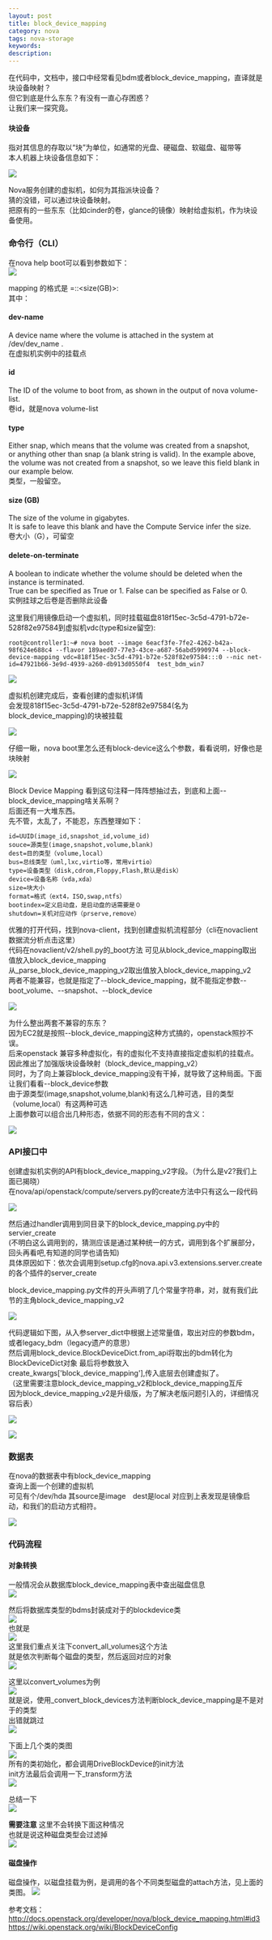 ```yaml
---
layout: post
title: block_device_mapping
category: nova
tags: nova-storage
keywords: 
description: 
---
```


在代码中，文档中，接口中经常看见bdm或者block_device_mapping，直译就是块设备映射？  
但它到底是什么东东？有没有一直心存困惑？  
让我们来一探究竟。  

#### 块设备 ####

指对其信息的存取以“块”为单位，如通常的光盘、硬磁盘、软磁盘、磁带等  
本人机器上块设备信息如下：  

![](http://i.imgur.com/VSxjvpI.png)

Nova服务创建的虚拟机，如何为其指派块设备？  
猜的没错，可以通过块设备映射。  
把原有的一些东东（比如cinder的卷，glance的镜像）映射给虚拟机，作为块设备使用。  

### 命令行（CLI） ###

在nova help boot可以看到参数如下：  
![](http://i.imgur.com/ysd6lCF.png)

mapping 的格式是 <dev-name>=<id>:<type>:<size(GB)>:<delete-on-terminate>  
其中：  

#### dev-name ####

A device name where the volume is attached in the system at /dev/dev_name .  
在虚拟机实例中的挂载点  

#### id ####

The ID of the volume to boot from, as shown in the output of nova volume-list.  
卷id，就是nova volume-list  

#### type ####

Either snap, which means that the volume was created from a snapshot,   
or anything other than snap (a blank string is valid). In the example above,  
the volume was not created from a snapshot, so we leave this field blank in our example below.  
类型，一般留空。  

#### size (GB) ####

The size of the volume in gigabytes.  
It is safe to leave this blank and have the Compute Service infer the size.  
卷大小（G），可留空  

#### delete-on-terminate ####

A boolean to indicate whether the volume should be deleted when the instance is terminated.  
True can be specified as True or 1. False can be specified as False or 0.  
实例挂球之后卷是否删除此设备  


这里我们用镜像启动一个虚拟机，同时挂载磁盘818f15ec-3c5d-4791-b72e-528f82e97584到虚拟机vdc(type和size留空):  

    root@controller1:~# nova boot --image 6eacf3fe-7fe2-4262-b42a-98f624e688c4 --flavor 189aed07-77e3-43ce-a687-56abd5990974 --block-device-mapping vdc=818f15ec-3c5d-4791-b72e-528f82e97584:::0 --nic net-id=47921b66-3e9d-4939-a260-db913d0550f4  test_bdm_win7

![](http://i.imgur.com/Jp9UY1F.png)  

虚拟机创建完成后，查看创建的虚拟机详情  
会发现818f15ec-3c5d-4791-b72e-528f82e97584(名为block_device_mapping)的块被挂载  

![](http://i.imgur.com/wXSGASW.png)

仔细一瞅，nova boot里怎么还有block-device这么个参数，看看说明，好像也是块映射  

![](http://i.imgur.com/7BABTdf.png)

Block Device Mapping
看到这句注释一阵阵想抽过去，到底和上面--block_device_mapping啥关系啊？  
后面还有一大堆东西。  
先不管，太乱了，不能忍，东西整理如下：  

    id=UUID(image_id,snapshot_id,volume_id)
    souce=源类型(image,snapshot,volume,blank)
    dest=目的类型（volume,local）
    bus=总线类型（uml,lxc,virtio等，常用virtio）
    type=设备类型（disk,cdrom,Floppy,Flash,默认是disk）
    device=设备名称（vda,xda）
    size=块大小
    format=格式（ext4，ISO,swap,ntfs）
    bootindex=定义启动盘，是启动盘的话需要是０
    shutdown=关机对应动作（prserve,remove）

优雅的打开代码，找到nova-client，找到创建虚拟机流程部分（cli在novaclient数据流分析点击这里）  
代码在novaclient/v2/shell.py的_boot方法 
可见从block_device_mapping取出值放入block_device_mapping  
从_parse_block_device_mapping_v2取出值放入block_device_mapping_v2  
两者不能兼容，也就是指定了--block_device_mapping，就不能指定参数--boot_volume、--snapshot、--block_device  

![](http://i.imgur.com/nrBxSGj.png)  

为什么整出两套不兼容的东东？  
因为EC2就是按照--block_device_mapping这种方式搞的，openstack照抄不误。  
后来openstack 兼容多种虚拟化，有的虚拟化不支持直接指定虚拟机的挂载点。  
因此推出了加强版块设备映射（block_device_mapping_v2）  
同时，为了向上兼容block_device_mapping没有干掉，就导致了这种局面。下面让我们看看--block_device参数  
由于源类型(image,snapshot,volume,blank)有这么几种可选，目的类型（volume,local）有这两种可选  
上面参数可以组合出几种形态，依据不同的形态有不同的含义：  

![](http://i.imgur.com/o7SEigZ.png)

### API接口中 ###

创建虚拟机实例的API有block_device_mapping_v2字段。（为什么是v2?我们上面已揭晓）  
在nova/api/openstack/compute/servers.py的create方法中只有这么一段代码  

![](http://i.imgur.com/5vt0Y4N.png)

然后通过handler调用到同目录下的block_device_mapping.py中的servier_create  
(不明白这么调用到的，猜测应该是通过某种统一的方式，调用到各个扩展部分，回头再看吧,有知道的同学也请告知)  
具体原因如下：依次会调用到setup.cfg的nova.api.v3.extensions.server.create的各个插件的server_create 

block_device_mapping.py文件的开头声明了几个常量字符串，对，就有我们此节的主角block_device_mapping_v2  

![](http://i.imgur.com/Uy31qlg.png)

代码逻辑如下图，从入参server_dict中根据上述常量值，取出对应的参数bdm，或者legacy_bdm（legacy遗产的意思）  
然后调用block_device.BlockDeviceDict.from_api将取出的bdm转化为BlockDeviceDict对象
最后将参数放入create_kwargs['block_device_mapping'],传入底层去创建虚拟了。  
（这里需要注意block_device_mapping_v2和block_device_mapping互斥  
因为block_device_mapping_v2是升级版，为了解决老版问题引入的，详细情况容后表）

![](http://i.imgur.com/CLKcuy3.png)  

![](http://i.imgur.com/1neefrk.png)  

### 数据表 ###

在nova的数据表中有block_device_mapping  
查询上面一个创建的虚拟机  
可见有个/dev/hda 其source是image　dest是local 对应到上表发现是镜像启动，和我们的启动方式相符。  

![](http://i.imgur.com/1Ih8OX5.png)

### 代码流程 ###

#### 对象转换 ####
一般情况会从数据库block_device_mapping表中查出磁盘信息  
![](http://i.imgur.com/AUjVNwZ.png)  

然后将数据库类型的bdms封装成对于的blockdevice类  
![](http://i.imgur.com/yaKqTtf.png)  
也就是  
![](http://i.imgur.com/ZSfnKDw.png)  
这里我们重点关注下convert_all_volumes这个方法  
就是依次判断每个磁盘的类型，然后返回对应的对象  
![](http://i.imgur.com/WfSNRwX.png)  

这里以convert_volumes为例  
![](http://i.imgur.com/W0JLjH4.png)  
就是说，使用_convert_block_devices方法判断block_device_mapping是不是对于的类型  
出错就跳过  
![](http://i.imgur.com/R7jrjAN.png)  

下面上几个类的类图  
![](http://i.imgur.com/DdgeB0P.png)  
所有的类初始化，都会调用DriveBlockDevice的init方法  
init方法最后会调用一下_transform方法  
![](http://i.imgur.com/3O4h1aR.png)

总结一下  
![](http://i.imgur.com/jHEzwaN.png)  

**需要注意**
这里不会转换下面这种情况  
也就是说这种磁盘类型会过滤掉  
![](http://i.imgur.com/ZeZQ6fZ.png)

#### 磁盘操作 ####

磁盘操作，以磁盘挂载为例，是调用的各个不同类型磁盘的attach方法，见上面的类图。
![](http://i.imgur.com/FSDJ5ff.png)

参考文档：
http://docs.openstack.org/developer/nova/block_device_mapping.html#id3
https://wiki.openstack.org/wiki/BlockDeviceConfig